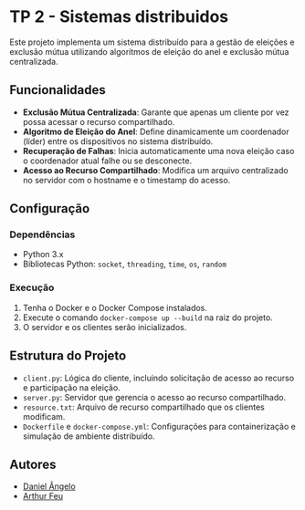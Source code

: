 # TP 2 - Sistemas distribuidos

Este projeto implementa um sistema distribuído para a gestão de eleições e exclusão mútua utilizando algoritmos de eleição do anel e exclusão mútua centralizada.

## Funcionalidades

- **Exclusão Mútua Centralizada**: Garante que apenas um cliente por vez possa acessar o recurso compartilhado.
- **Algoritmo de Eleição do Anel**: Define dinamicamente um coordenador (líder) entre os dispositivos no sistema distribuído.
- **Recuperação de Falhas**: Inicia automaticamente uma nova eleição caso o coordenador atual falhe ou se desconecte.
- **Acesso ao Recurso Compartilhado**: Modifica um arquivo centralizado no servidor com o hostname e o timestamp do acesso.

## Configuração

### Dependências

- Python 3.x
- Bibliotecas Python: `socket`, `threading`, `time`, `os`, `random`

### Execução

1. Tenha o Docker e o Docker Compose instalados.
2. Execute o comando `docker-compose up --build` na raiz do projeto.
3. O servidor e os clientes serão inicializados.

## Estrutura do Projeto

- `client.py`: Lógica do cliente, incluindo solicitação de acesso ao recurso e participação na eleição.
- `server.py`: Servidor que gerencia o acesso ao recurso compartilhado.
- `resource.txt`: Arquivo de recurso compartilhado que os clientes modificam.
- `Dockerfile` e `docker-compose.yml`: Configurações para containerização e simulação de ambiente distribuído.

## Autores

- [Daniel Ângelo](https://github.com/danielangelo1)
- [Arthur Feu](https://github.com/ArthurFeu)

